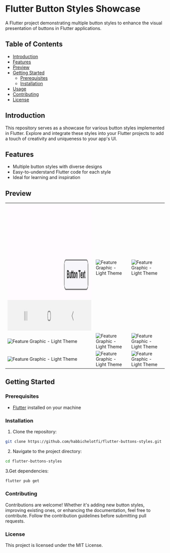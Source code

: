 # Flutter Button Styles Showcase

A Flutter project demonstrating multiple button styles to enhance the visual presentation of buttons in Flutter applications.

## Table of Contents
- [Introduction](#introduction)
- [Features](#features)
- [Preview](#preview)
- [Getting Started](#getting-started)
  - [Prerequisites](#prerequisites)
  - [Installation](#installation)
- [Usage](#usage)
- [Contributing](#contributing)
- [License](#license)

## Introduction

This repository serves as a showcase for various button styles implemented in Flutter. Explore and integrate these styles into your Flutter projects to add a touch of creativity and uniqueness to your app's UI.

## Features

- Multiple button styles with diverse designs
- Easy-to-understand Flutter code for each style
- Ideal for learning and inspiration

## Preview

<table>
  <tr style="border:0;">
    <td>
      <img src="https://github.com/habbichelotfi/flutter-buttons-styles/blob/master/screenshots/Screenshot_20231110-001048.jpg" alt="Feature Graphic - Dark Theme" height="400">
    </td>
    <td>
   
<img src="https://github.com/lotfi1234/trackingwifi/blob/master/screens/133280455_151311596470443_8145226151110185963_n.jpg" alt="Feature Graphic - Light Theme" height="400">
    </td>
       <td>
   
<img src="https://github.com/lotfi1234/trackingwifi/blob/master/screens/117877722_4237147709689491_6484744002078945847_n.jpg" alt="Feature Graphic - Light Theme" height="400">
    </td>
  </tr>
   <tr>
       <td>
<img src="https://github.com/lotfi1234/trackingwifi/blob/master/screens/133342460_964810960592820_918575228008503846_n.jpg" alt="Feature Graphic - Light Theme" height="400">
    </td>
       <td>
   
<img src="https://github.com/lotfi1234/trackingwifi/blob/master/screens/118199352_303446637655318_5742244926709838230_n.jpg" alt="Feature Graphic - Light Theme" height="400">
    </td>
     <td>
   
<img src="https://github.com/lotfi1234/trackingwifi/blob/master/screens/133563333_417956312971211_3617901204716424786_n.jpg" alt="Feature Graphic - Light Theme" height="400">
    </td>
    </tr>
    <tr >
     <td>
   
<img src="https://github.com/lotfi1234/trackingwifi/blob/master/screens/133563333_732065991061313_518262795838436720_n.jpg" alt="Feature Graphic - Light Theme" height="400">
    </td>
     <td>
   
<img src="https://github.com/lotfi1234/trackingwifi/blob/master/screens/133579519_258157702410128_1342829794162237451_n.jpg" alt="Feature Graphic - Light Theme" height="400">
    </td>
      <td>
   
<img src="https://github.com/lotfi1234/trackingwifi/blob/master/screens/133822236_214578953599648_1155108453097346527_n.jpg" alt="Feature Graphic - Light Theme" height="400">
    </td>
    </tr>
  </table>

## Getting Started

### Prerequisites

- [Flutter](https://flutter.dev/) installed on your machine

### Installation

1. Clone the repository:

```bash
git clone https://github.com/habbichelotfi/flutter-buttons-styles.git
```

2. Navigate to the project directory:
```bash
cd flutter-buttons-styles
```

3.Get dependencies:
```bash
flutter pub get
```
### Contributing
Contributions are welcome! Whether it's adding new button styles, improving existing ones, or enhancing the documentation, feel free to contribute. Follow the contribution guidelines before submitting pull requests.

### License
This project is licensed under the MIT License.


